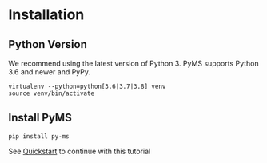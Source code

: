 # Installation

## Python Version
We recommend using the latest version of Python 3. PyMS supports Python 3.6 and newer and PyPy.

```
virtualenv --python=python[3.6|3.7|3.8] venv
source venv/bin/activate
```

## Install PyMS

```
pip install py-ms
```

See [Quickstart](quickstart.md) to continue with this tutorial